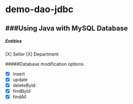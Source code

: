 # demo-dao-jdbc
###Using Java with MySQL Database
---
##### Entities
[X] Seller
[X] Department

#####Database modification options
- [X]  insert
- [X]  update
- [X]  deleteById
- [X]  findById
- [X]  findAll
